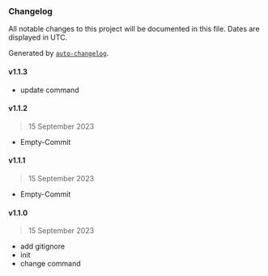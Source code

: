 ### Changelog

All notable changes to this project will be documented in this file. Dates are displayed in UTC.

Generated by [`auto-changelog`](https://github.com/CookPete/auto-changelog).

#### v1.1.3

- update command

#### v1.1.2

> 15 September 2023

- Empty-Commit

#### v1.1.1

> 15 September 2023

- Empty-Commit

#### v1.1.0

> 15 September 2023

- add gitignore
- init
- change command
